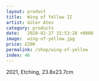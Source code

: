 ```yaml
---
layout: product
title:  Wing of Yellow II
artist: Güler Ates
category: products
date:   2020-02-27 15:53:28 +0000
image:  wing-of-yellow.jpg
price: £200
permalink: /shop/wing-of-yellow
index: 46
---
```

2021, Etching, 23.8x23.7cm
